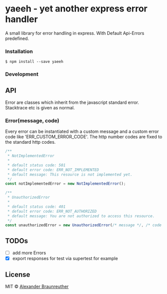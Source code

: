 # yaeeh - yet another express error handler

A small library for error handling in express. With Default Api-Errors predefined.

### Installation

`$ npm install --save yaeeh`

### Development

## API

Error are classes which inherit from the javascript standard error. Stacktrace etc is given as normal.

### Error(message, code)

Every error can be instantiated with a custom message and a custom error code like 'ERR_CUSTOM_ERROR_CODE'. The http number  codes are fixed to the standard http codes.

``` javascript
/**
 * NotImplementedError
 *
 * default status code: 501
 * default error code: ERR_NOT_IMPLEMENTED
 * default message: This resource is not implemented yet.
 */
const notImplementedError = new NotImplementedError();

/**
 * UnauthorizedError
 *
 * default status code: 401
 * default error code: ERR_NOT_AUTHORIZED
 * default message: You are not authorized to access this resource.
 */
const unauthorizedError = new UnauthorizedError(/* message */, /* code */);
```

## TODOs
- [ ] add more Errors
- [x] export responses for test via supertest for example

## License

MIT © [Alexander Braunreuther](https://github.com/BraunreutherA)
